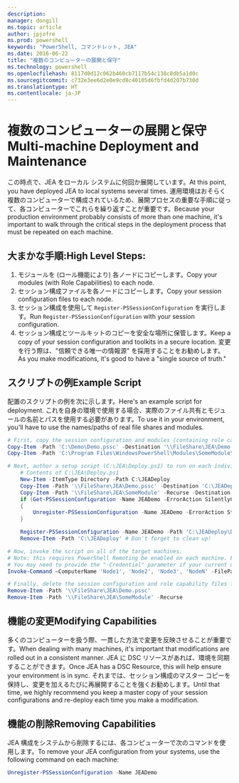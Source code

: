 ```yaml
---
description: 
manager: dongill
ms.topic: article
author: jpjofre
ms.prod: powershell
keywords: "PowerShell, コマンドレット, JEA"
ms.date: 2016-06-22
title: "複数のコンピューターの展開と保守"
ms.technology: powershell
ms.openlocfilehash: 8117d0d12c062b460cb7117b54c138c8db5a1d0c
ms.sourcegitcommit: c732e3ee6d2e0e9cd8c40105d6fbfd4d207b730d
ms.translationtype: HT
ms.contentlocale: ja-JP
---
```

# <a name="multi-machine-deployment-and-maintenance"></a><span data-ttu-id="a1a51-103">複数のコンピューターの展開と保守</span><span class="sxs-lookup"><span data-stu-id="a1a51-103">Multi-machine Deployment and Maintenance</span></span>
<span data-ttu-id="a1a51-104">この時点で、JEA をローカル システムに何回か展開しています。</span><span class="sxs-lookup"><span data-stu-id="a1a51-104">At this point, you have deployed JEA to local systems several times.</span></span>
<span data-ttu-id="a1a51-105">運用環境はおそらく複数のコンピューターで構成されているため、展開プロセスの重要な手順に従って、各コンピューターでこれらを繰り返すことが重要です。</span><span class="sxs-lookup"><span data-stu-id="a1a51-105">Because your production environment probably consists of more than one machine, it's important to walk through the critical steps in the deployment process that must be repeated on each machine.</span></span>

## <a name="high-level-steps"></a><span data-ttu-id="a1a51-106">大まかな手順:</span><span class="sxs-lookup"><span data-stu-id="a1a51-106">High Level Steps:</span></span>
1.  <span data-ttu-id="a1a51-107">モジュールを (ロール機能により) 各ノードにコピーします。</span><span class="sxs-lookup"><span data-stu-id="a1a51-107">Copy your modules (with Role Capabilities) to each node.</span></span>
2.  <span data-ttu-id="a1a51-108">セッション構成ファイルを各ノードにコピーします。</span><span class="sxs-lookup"><span data-stu-id="a1a51-108">Copy your session configuration files to each node.</span></span>
3.  <span data-ttu-id="a1a51-109">セッション構成を使用して `Register-PSSessionConfiguration` を実行します。</span><span class="sxs-lookup"><span data-stu-id="a1a51-109">Run `Register-PSSessionConfiguration` with your session configuration.</span></span>
4.  <span data-ttu-id="a1a51-110">セッション構成とツールキットのコピーを安全な場所に保管します。</span><span class="sxs-lookup"><span data-stu-id="a1a51-110">Keep a copy of your session configuration and toolkits in a secure location.</span></span>
<span data-ttu-id="a1a51-111">変更を行う際は、"信頼できる唯一の情報源" を採用することをお勧めします。</span><span class="sxs-lookup"><span data-stu-id="a1a51-111">As you make modifications, it's good to have a "single source of truth."</span></span>

## <a name="example-script"></a><span data-ttu-id="a1a51-112">スクリプトの例</span><span class="sxs-lookup"><span data-stu-id="a1a51-112">Example Script</span></span>
<span data-ttu-id="a1a51-113">配置のスクリプトの例を次に示します。</span><span class="sxs-lookup"><span data-stu-id="a1a51-113">Here's an example script for deployment.</span></span>
<span data-ttu-id="a1a51-114">これを自身の環境で使用する場合、実際のファイル共有とモジュールの名前とパスを使用する必要があります。</span><span class="sxs-lookup"><span data-stu-id="a1a51-114">To use it in your environment, you'll have to use the names/paths of real file shares and modules.</span></span>
```PowerShell
# First, copy the session configuration and modules (containing role capability files) onto a file share you have access to.
Copy-Item -Path 'C:\Demo\Demo.pssc' -Destination '\\FileShare\JEA\Demo.pssc'
Copy-Item -Path 'C:\Program Files\WindowsPowerShell\Modules\SomeModule\' -Recurse -Destination '\\FileShare\JEA\SomeModule'

# Next, author a setup script (C:\JEA\Deploy.ps1) to run on each individual node
    # Contents of C:\JEA\Deploy.ps1
    New-Item -ItemType Directory -Path C:\JEADeploy
    Copy-Item -Path '\\FileShare\JEA\Demo.pssc' -Destination 'C:\JEADeploy\'
    Copy-Item -Path '\\FileShare\JEA\SomeModule' -Recurse -Destination 'C:\Program Files\WindowsPowerShell\Modules' # Remember, Role Capability Files are found in modules
    if (Get-PSSessionConfiguration -Name JEADemo -ErrorAction SilentlyContinue)
    {
        Unregister-PSSessionConfiguration -Name JEADemo -ErrorAction Stop
    }

    Register-PSSessionConfiguration -Name JEADemo -Path 'C:\JEADeploy\Demo.pssc'
    Remove-Item -Path 'C:\JEADeploy' # Don't forget to clean up!

# Now, invoke the script on all of the target machines.
# Note: this requires PowerShell Remoting be enabled on each machine. Enabling PowerShell remoting is a requirement to use JEA as well.
# You may need to provide the "-Credential" parameter if your current user account does not have admin permissions on these machines.
Invoke-Command –ComputerName 'Node1', 'Node2', 'Node3', 'NodeN' -FilePath 'C:\JEA\Deploy.ps1'

# Finally, delete the session configuration and role capability files from the file share.
Remove-Item -Path '\\FileShare\JEA\Demo.pssc'
Remove-Item -Path '\\FileShare\JEA\SomeModule' -Recurse
```
## <a name="modifying-capabilities"></a><span data-ttu-id="a1a51-115">機能の変更</span><span class="sxs-lookup"><span data-stu-id="a1a51-115">Modifying Capabilities</span></span>
<span data-ttu-id="a1a51-116">多くのコンピューターを扱う際、一貫した方法で変更を反映させることが重要です。</span><span class="sxs-lookup"><span data-stu-id="a1a51-116">When dealing with many machines, it's important that modifications are rolled out in a consistent manner.</span></span>
<span data-ttu-id="a1a51-117">JEA に DSC リソースがあれば、環境を同期することができます。</span><span class="sxs-lookup"><span data-stu-id="a1a51-117">Once JEA has a DSC Resource, this will help ensure your environment is in sync.</span></span>
<span data-ttu-id="a1a51-118">それまでは、セッション構成のマスター コピーを保持し、変更を加えるたびに再展開することを強くお勧めします。</span><span class="sxs-lookup"><span data-stu-id="a1a51-118">Until that time, we highly recommend you keep a master copy of your session configurations and re-deploy each time you make a modification.</span></span>

## <a name="removing-capabilities"></a><span data-ttu-id="a1a51-119">機能の削除</span><span class="sxs-lookup"><span data-stu-id="a1a51-119">Removing Capabilities</span></span>
<span data-ttu-id="a1a51-120">JEA 構成をシステムから削除するには、各コンピューターで次のコマンドを使用します。</span><span class="sxs-lookup"><span data-stu-id="a1a51-120">To remove your JEA configuration from your systems, use the following command on each machine:</span></span>
```PowerShell
Unregister-PSSessionConfiguration -Name JEADemo
```

